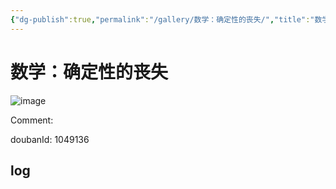 ```yaml
---
{"dg-publish":true,"permalink":"/gallery/数学：确定性的丧失/","title":"数学：确定性的丧失","created":"2025-05-31T15:52:40.373+08:00"}
---
```



# 数学：确定性的丧失

![image](https://hiraeth-picbed.oss-cn-beijing.aliyuncs.com/20250531155240.webp)

Comment: 



doubanId: 1049136

## log

